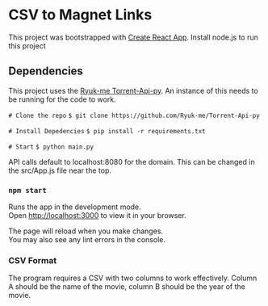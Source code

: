 # CSV to Magnet Links

This project was bootstrapped with [Create React App](https://github.com/facebook/create-react-app). Install node.js to run this project


## Dependencies

This project uses the [Ryuk-me Torrent-Api-py](https://github.com/Ryuk-me/Torrent-Api-py).
An instance of this needs to be running for the code to work. 

`# Clone the repo`
`$ git clone https://github.com/Ryuk-me/Torrent-Api-py`

`# Install Depedencies`
`$ pip install -r requirements.txt`

`# Start`
`$ python main.py`


API calls default to localhost:8080 for the domain. This can be changed in the src/App.js file near the top.

### `npm start`

Runs the app in the development mode.\
Open [http://localhost:3000](http://localhost:3000) to view it in your browser.

The page will reload when you make changes.\
You may also see any lint errors in the console.

### CSV Format

The program requires a CSV with two columns to work effectively. Column A should be the name of the movie, column B should be the year of the movie.
